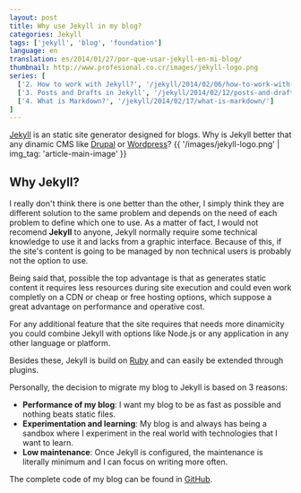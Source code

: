 ```yaml
---
layout: post
title: Why use Jekyll in my blog?
categories: Jekyll
tags: ['jekyll', 'blog', 'foundation']
language: en
translation: es/2014/01/27/por-que-usar-jekyll-en-mi-blog/
thumbnail: http://www.profesional.co.cr/images/jekyll-logo.png
series: [
  ['2. How to work with Jekyll?', '/jekyll/2014/02/06/how-to-work-with-jekyll/'],
  ['3. Posts and Drafts in Jekyll', '/jekyll/2014/02/12/posts-and-drafts-jekyll/'],
  ['4. What is Markdown?', '/jekyll/2014/02/17/what-is-markdown/']
]
---
```

[Jekyll](http://jekyllrb.com/) is an static site generator designed for blogs.
Why is Jekyll better that any dinamic CMS like [Drupal](http://drupal.org) or [Wordpress](http://wordpress.org)?
{{ '/images/jekyll-logo.png' | img_tag: 'article-main-image' }}

## Why Jekyll?
I really don't think there is one better than the other, I simply think they are different solution to the same problem and
depends on the need of each problem to define which one to use.
As a matter of fact, I would not recomend __Jekyll__ to anyone, Jekyll normally require some technical knowledge to use it and
lacks from a graphic interface.
Because of this, if the site's content is going to be managed by non technical users is probably not the option to use.

Being said that, possible the top advantage is that as generates static content it requires less resources during site execution 
and could even work completly on a CDN or cheap or free hosting options, which suppose a great advantage on performance and 
operative cost.

For any additional feature that the site requires that needs more dinamicity you could combine Jekyll with options like Node.js
or any application in any other language or platform.

Besides these, Jekyll is build on [Ruby](https://www.ruby-lang.org/) and can easily be extended through plugins.

Personally, the decision to migrate my blog to Jekyll is based on 3 reasons:
- __Performance of my blog__: I want my blog to be as fast as possible and nothing beats static files.
- __Experimentation and learning__: My blog is and always has being a sandbox where I experiment in the real world with 
technologies that I want to learn.
- __Low maintenance__: Once Jekyll is configured, the maintenance is literally minimum and I can focus on writing more often.

The complete code of my blog can be found in [GitHub](https://github.com/nestormata/my-static-blog).
